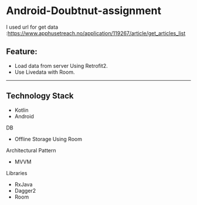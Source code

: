 # Android-Doubtnut-assignment

I used url for get data :https://www.apphusetreach.no/application/119267/article/get_articles_list

## Feature:
* Load data from server Using Retrofit2. 
* Use Livedata with Room. 
***
## Technology Stack
* Kotlin
* Android

DB
* Offline Storage Using Room


Architectural Pattern
* MVVM

Libraries
* RxJava
* Dagger2
* Room 

